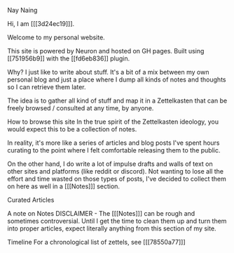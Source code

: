 Nay Naing 

Hi, I am [[[3d24ec19]]].

Welcome to my personal website.

This site is powered by Neuron and hosted on GH pages. Built using [[751956b9]] with the [[fd6eb836]] plugin.

Why? I just like to write about stuff. It's a bit of a mix between my own personal blog and just a place where I dump all kinds of notes and thoughts so I can retrieve them later.

The idea is to gather all kind of stuff and map it in a Zettelkasten that can be freely browsed / consulted at any time, by anyone.

How to browse this site In the true spirit of the Zettelkasten ideology, you would expect this to be a collection of notes.

In reality, it's more like a series of articles and blog posts I've spent hours curating to the point where I felt comfortable releasing them to the public.

On the other hand, I do write a lot of impulse drafts and walls of text on other sites and platforms (like reddit or discord). Not wanting to lose all the effort and time wasted on those types of posts, I've decided to collect them on here as well in a [[[Notes]]] section.

Curated Articles

A note on Notes DISCLAIMER - The [[[Notes]]] can be rough and sometimes controversial. Until I get the time to clean them up and turn them into proper articles, expect literally anything from this section of my site.

Timeline For a chronological list of zettels, see [[[78550a77]]]

